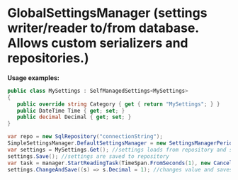 GlobalSettingsManager (settings writer/reader to/from database. Allows custom serializers and repositories.)
=============

**Usage examples:**
```csharp
public class MySettings : SelfManagedSettings<MySettings>
{
   public override string Category { get { return "MySettings"; } }
   public DateTime Time { get; set; }
   public decimal Decimal { get; set; }
}

var repo = new SqlRepository("connectionString");
SimpleSettingsManager.DefaultSettingsManager = new SettingsManagerPeriodic(repo);
var settings = MySettings.Get(); //settings loads from repository and stays cached
settings.Save(); //settings are saved to repository
var task = manager.StartReadingTask(TimeSpan.FromSeconds(1), new CancelationTokenSource().Token); //periodically monitors repository for changes
settings.ChangeAndSave((s) => s.Decimal = 1); //changes value and saves to repository in single transaction (needed when periodic reading is enabled)

```